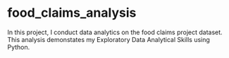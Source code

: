 # food_claims_analysis
In this project, I conduct data analytics on the food claims project dataset. This analysis demonstates my Exploratory Data Analytical Skills using Python. 

